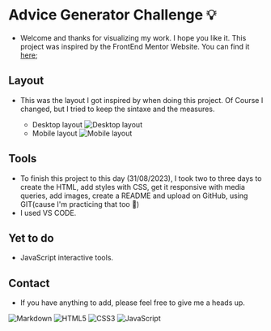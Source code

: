 # Advice Generator Challenge 💡

 - Welcome and thanks for visualizing my work. I hope you like it. 
This project was inspired by the FrontEnd Mentor Website. You can find it [here](https://www.frontendmentor.io/challenges/advice-generator-app-QdUG-13db); 
## Layout
- This was the layout I got inspired by when doing this project. Of Course I changed, but I tried to keep the sintaxe and the measures. 

    - Desktop layout
![Desktop layout](./Advice-generator/src/images/layout%20desktop.png)
    - Mobile layout
![Mobile layout](./Advice-generator/src/images/layout%20mobile.png)

## Tools
- To finish this project to this day (31/08/2023), I took two to three days to create the HTML, add styles with CSS, get it responsive with media queries, add images, create a README and upload on GitHub, using GIT(cause I'm practicing that too 🤩) 
- I used VS CODE.

## Yet to do

- JavaScript interactive tools.

## Contact

- If you have anything to add, please feel free to give me a heads up.

![Markdown](https://img.shields.io/badge/Markdown-000?style=for-the-badge&logo=markdown)
![HTML5](https://img.shields.io/badge/HTML5-000?style=for-the-badge&logo=html5)
![CSS3](https://img.shields.io/badge/CSS3-000?style=for-the-badge&logo=css3&logoColor=264CE4)
![JavaScript](https://img.shields.io/badge/JavaScript-000?style=for-the-badge&logo=javascript)

